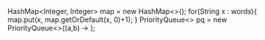 HashMap<Integer, Integer> map = new HashMap<>();
for(String x : words){
map.put(x, map.getOrDefault(x, 0)+1);
}
​
PriorityQueue<> pq = new PriorityQueue<>((a,b) -> );